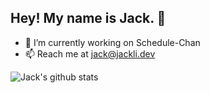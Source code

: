 ## Hey! My name is Jack. 👋

- 🔭 I’m currently working on Schedule-Chan
- 📫 Reach me at jack@jackli.dev

![Jack's github stats](https://github-readme-stats.vercel.app/api?username=jackhli&show_icons=true&theme=radical)


<!--
**jackhli/jackhli** is a ✨ _special_ ✨ repository because its `README.md` (this file) appears on your GitHub profile.

Here are some ideas to get you started:

- 🔭 I’m currently working on ...
- 🌱 I’m currently learning ...
- 👯 I’m looking to collaborate on ...
- 🤔 I’m looking for help with ...
- 💬 Ask me about ...
- 📫 How to reach me: ...
- 😄 Pronouns: ...
- ⚡ Fun fact: ...
-->
